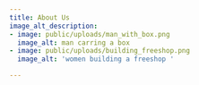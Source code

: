 ```yaml
---
title: About Us
image_alt_description:
- image: public/uploads/man_with_box.png
  image_alt: man carring a box
- image: public/uploads/building_freeshop.png
  image_alt: 'women building a freeshop '

---
```

